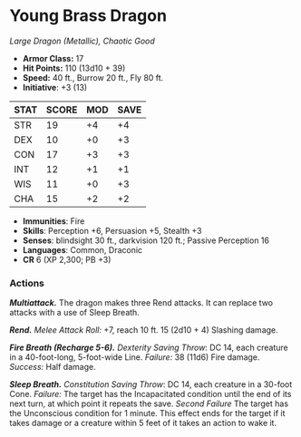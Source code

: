 # Young Brass Dragon

*Large Dragon (Metallic), Chaotic Good*

- **Armor Class:** 17
- **Hit Points:** 110 (13d10 + 39)
- **Speed:** 40 ft., Burrow 20 ft., Fly 80 ft.
- **Initiative**: +3 (13)

|STAT|SCORE|MOD|SAVE|
| --- | --- | --- | ---- |
| STR | 19 | +4 | +4 |
| DEX | 10 | +0 | +3 |
| CON | 17 | +3 | +3 |
| INT | 12 | +1 | +1 |
| WIS | 11 | +0 | +3 |
| CHA | 15 | +2 | +2 |

- **Immunities**: Fire
- **Skills**: Perception +6, Persuasion +5, Stealth +3
- **Senses**: blindsight 30 ft., darkvision 120 ft.; Passive Perception 16
- **Languages**: Common, Draconic
- **CR** 6 (XP 2,300; PB +3)

### Actions

***Multiattack.*** The dragon makes three Rend attacks. It can replace two attacks with a use of Sleep Breath.

***Rend.*** *Melee Attack Roll:* +7, reach 10 ft. 15 (2d10 + 4) Slashing damage.

***Fire Breath (Recharge 5-6).*** *Dexterity Saving Throw*: DC 14, each creature in a 40-foot-long, 5-foot-wide Line. *Failure:*  38 (11d6) Fire damage. *Success:*  Half damage.

***Sleep Breath.*** *Constitution Saving Throw*: DC 14, each creature in a 30-foot Cone. *Failure:*  The target has the Incapacitated condition until the end of its next turn, at which point it repeats the save. *Second Failure* The target has the Unconscious condition for 1 minute. This effect ends for the target if it takes damage or a creature within 5 feet of it takes an action to wake it.
